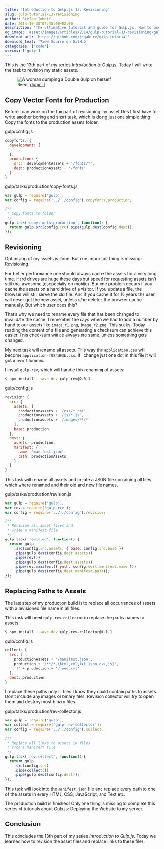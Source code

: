 ```yaml
---
title: 'Introduction to Gulp.js 13: Revisioning'
slug: gulp-tutorial-13-revisioning
author: Stefan Imhoff
date: 2014-10-30T07:45:00+02:00
description: 'The ultimative tutorial and guide for Gulp.js: How to use revisioning to allow long caching of your assets and replace them  with hashed file names, that can be cache busted.'
og_image: 'assets/images/articles/2014/gulp-tutorial-13-revisioning/gulp-tutorial-13.jpg'
download_url: 'https://github.com/kogakure/gulp-tutorial'
download_text: 'View Source on GitHub'
categories: ['code']
series: ['gulp']
---
```


This is the 13th part of my series _Introduction to Gulp.js_. Today I will write the task to revision my static assets.

<figure class="image-figure">
  <img src="/assets/images/articles/2014/gulp-tutorial-13-revisioning/gulp-tutorial-13.jpg" alt="A woman dumping a Double Gulp on herself">
  <figcaption>
  Reed, <a href="https://www.flickr.com/photos/ishatter/3614680378" target="_blank" rel="nofollow" rel="noopener">dump it</a>
  </figcaption>
</figure>

## Copy Vector Fonts for Production

Before I can work on the fun part of revisioning my asset files I first have to write another boring and short task, which is doing just one simple thing: Copy the fonts to the production assets folder.

<p class="code-info">gulp/config.js</p>

```javascript
copyfonts: {
  development: {
    ...
  },
  production: {
    src:  developmentAssets + '/fonts/*',
    dest: productionAssets + '/fonts'
  }
}
```

<p class="code-info">gulp/tasks/production/copy-fonts.js</p>

```javascript
var gulp = require('gulp');
var config = require('../../config').copyfonts.production;

/**
 * Copy fonts to folder
 */
gulp.task('copy:fonts:production', function() {
  return gulp.src(config.src).pipe(gulp.dest(config.dest));
});
```

## Revisioning

Optimizing of my assets is done. But one important thing is missing: Revisioning.

For better performance one should always cache the assets for a very long time. Hard drives are huge these days but speed for requesting assets isn’t still that awesome (escpecially on mobile). But one problem occurs if you cache the assets on a hard drive of a visitor. If you update a file, the browser will still serve the old file. And if you cache it for 10 years the user will never get the new asset, unless s/he deletes the browser cache manually. But which user does this?

That’s why we need to rename every file that has been changed to invalidate the cache. I remember the days when we had to add a number by hand to our assets like `image_r1.png`, `image_r2.png`. This sucks. Today reading the content of a file and generating a checksum can achieve this easier. This checksum will be always the same, unless something gets changed.

My next task will rename all assets. This way the `application.css` will become `application-f084d03b.css`. If I change just one dot in this file it will get a new filename.

I install `gulp-rev`, which will handle this renaming of assets:

```bash
$ npm install --save-dev gulp-rev@2.0.1
```

<p class="code-info">gulp/config.js</p>

```javascript
revision: {
  src: {
    assets: [
      productionAssets + '/css/*.css',
      productionAssets + '/js/*.js',
      productionAssets + '/images/**/*'
    ],
    base: production
  },
  dest: {
    assets: production,
    manifest: {
      name: 'manifest.json',
      path: productionAssets
    }
  }
}
```

This task will rename all assets and create a JSON file containing all files, which where renamed and their old and new file names.

<p class="code-info">gulp/tasks/production/revision.js</p>

```javascript
var gulp = require('gulp');
var rev = require('gulp-rev');
var config = require('../../config').revision;

/**
 * Revision all asset files and
 * write a manifest file
 */
gulp.task('revision', function() {
  return gulp
    .src(config.src.assets, { base: config.src.base })
    .pipe(gulp.dest(config.dest.assets))
    .pipe(rev())
    .pipe(gulp.dest(config.dest.assets))
    .pipe(rev.manifest({ path: config.dest.manifest.name }))
    .pipe(gulp.dest(config.dest.manifest.path));
});
```

## Replacing Paths to Assets

The last step of my production build is to replace all occurrences of assets with a revisioned file name in all files.

This task will need `gulp-rev-collector` to replace the paths names to assets:

```bash
$ npm install --save-dev gulp-rev-collector@0.1.1
```

<p class="code-info">gulp/config.js</p>

```javascript
collect: {
  src: [
    productionAssets + '/manifest.json',
    production + '/**/*.{html,xml,txt,json,css,js}',
    '!' + production + '/feed.xml'
  ],
  dest: production
}
```

I replace these paths only in files I know they could contain paths to assets. Don’t include any images or binary files. Revision collector will try to open them and destroy most binary files.

<p class="code-info">gulp/tasks/production/rev-collector.js</p>

```javascript
var gulp = require('gulp');
var collect = require('gulp-rev-collector');
var config = require('../../config').collect;

/**
 * Replace all links to assets in files
 * from a manifest file
 */
gulp.task('rev:collect', function() {
  return gulp
    .src(config.src)
    .pipe(collect())
    .pipe(gulp.dest(config.dest));
});
```

This task will look into the `manifest.json` file and replace every path to one of the assets in every HTML, CSS, JavaScript, and Text etc.

The production build is finished! Only one thing is missing to complete this series of tutorials about Gulp.js: Deploying the Website to my server.

## Conclusion

This concludes the 13th part of my series _Introduction to Gulp.js_. Today we learned how to revision the asset files and replace links to these files.
